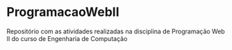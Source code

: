 # ProgramacaoWebII
Repositório com as atividades realizadas na disciplina de Programação Web II do curso de Engenharia de Computação
